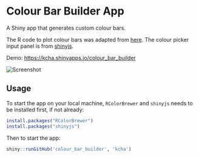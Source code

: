 # Colour Bar Builder App

A Shiny app that generates custom colour bars. 

The R code to plot colour bars was adapted from [here](http://www.colbyimaging.com/wiki/statistics/color-bars).
The colour picker input panel is from [shinyjs](https://github.com/daattali/shinyjs).

Demo: https://kcha.shinyapps.io/colour_bar_builder

![Screenshot](http://individual.utoronto.ca/hakevin/images/colour_bar_shiny_1.png)

## Usage

To start the app on your local machine, `RColorBrewer` and `shinyjs` needs to be
installed first, if not already:
```r
install.packages("RColorBrewer")
install.packages("shinyjs")
```

Then to start the app:
```r
shiny::runGitHub('colour_bar_builder', 'kcha')
```

